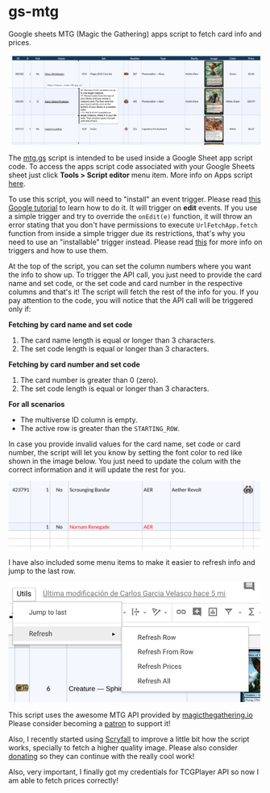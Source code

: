 # gs-mtg
Google sheets MTG (Magic the Gathering) apps script to fetch card info and prices.  

![Table example](/images/ss1.png)  

The [mtg.gs](mtg.gs) script is intended to be used inside a Google Sheet app script code. To access the apps script code associated with your Google Sheets sheet just click **Tools > Script editor** menu item. More info on Apps script [here](https://developers.google.com/apps-script/guides/sheets). 

To use this script, you will need to "install" an event trigger. Please read [this Google tutorial](https://developers.google.com/apps-script/guides/triggers/installable) to learn how to do it. It will trigger on **edit** events. If you use a simple trigger and try to override the `onEdit(e)` function, it will throw an error stating that you don't have permissions to execute `UrlFetchApp.fetch` function from inside a simple trigger due its restrictions, that's why you need to use an "installable" trigger instead. Please read [this](https://developers.google.com/apps-script/guides/triggers/) for more info on triggers and how to use them.

At the top of the script, you can set the column numbers where you want the info to show up. To trigger the API call, you just need to provide the card name and set code, or the set code and card number in the respective columns and that's it! The script will fetch the rest of the info for you. If you pay attention to the code, you will notice that the API call will be triggered only if:

__Fetching by card name and set code__  

1. The card name length is equal or longer than 3 characters.
2. The set code length is equal or longer than 3 characters.

__Fetching by card number and set code__

1. The card number is greater than 0 (zero).
2. The set code length is equal or longer than 3 characters.

__For all scenarios__

* The multiverse ID column is empty.
* The active row is greater than the `STARTING_ROW`.

In case you provide invalid values for the card name, set code or card number, the script will let you know by setting the font color to red like shown in the image below. You just need to update the colum with the correct information and it will update the rest for you.

<img src="/images/ss3.png" width="500px">

I have also included some menu items to make it easier to refresh info and jump to the last row.

<img src="/images/ss2.png" width="500px">

This script uses the awesome MTG API provided by [magicthegathering.io](https://magicthegathering.io/) Please consider becoming a [patron](https://www.patreon.com/magicthegathering) to support it!

Also, I recently started using [Scryfall](https://scryfall.com) to improve a little bit how the script works, specially to fetch a higher quality image. Please also consider [donating](https://scryfall.com/donate) so they can continue with the really cool work!

Also, very important, I finally got my credentials for TCGPlayer API so now I am able to fetch prices correctly!
